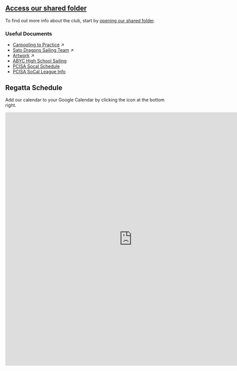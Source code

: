 ## [Access our shared folder](https://drive.google.com/drive/folders/0B7xS-e7S036gT0QzNGpURHl4LTA) 

To find out more info about the club, start by [opening our shared folder](https://drive.google.com/drive/folders/0B7xS-e7S036gT0QzNGpURHl4LTA). 


### Useful Documents

-  <a href="https://docs.google.com/spreadsheets/d/1eAKhzrFJqeELLPXLTx84JusSXgjkApFhgV6kSe_g7yA/edit#gid=0" rel="nofollow" target="_blank">Carpooling to Practice</a> :arrow_upper_right:
-  <a href="https://docs.google.com/document/d/1r6rolxUriRyGGoCFj3L0xZI5NrpF6LRfX-YenjhCK1U/edit" rel="nofollow" target="_blank">Sato Dragons Sailing Team</a> :arrow_upper_right:
-  <a href="https://drive.google.com/drive/folders/0B1BmCT4HlfrzVUF1TVdYdkxsaUk" rel="nofollow" target="_blank">Artwork</a> :arrow_upper_right:
-  [ABYC High School Sailing](https://abyc.org/high-school-sailing/high-school)
-  [PCISA Socal Schedule](https://pcisa.hssailing.org/schedule/socal/2017/2018/socal)
-  [PCISA SoCal League Info](https://pcisa.hssailing.org/leagues/SoCal/socal-s)


## Regatta Schedule

Add our calendar to your Google Calendar by clicking the icon at the bottom right.

<iframe src="https://calendar.google.com/calendar/embed?showTz=0&amp;height=600&amp;wkst=1&amp;bgcolor=%23FFFFFF&amp;src=6llq0uegbott6avo5j3nbt0r58%40group.calendar.google.com&amp;color=%23B1440E&amp;ctz=America%2FLos_Angeles" style="border-width:0" width="800" height="800" frameborder="0" scrolling="no"></iframe>
